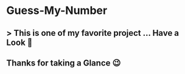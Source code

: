 # Guess-My-Number
##  > This is one of my favorite project ... Have a Look 👀
## Thanks for taking a Glance 😉
